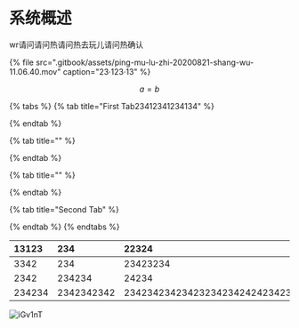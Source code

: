 # 系统概述

wr请问请问热请问热去玩儿请问热确认

{% file src=".gitbook/assets/ping-mu-lu-zhi-20200821-shang-wu-11.06.40.mov" caption="23·123·13" %}

$$
a = b
$$

{% tabs %}
{% tab title="First Tab23412341234134" %}

{% endtab %}

{% tab title="" %}

{% endtab %}

{% tab title="" %}

{% endtab %}

{% tab title="Second Tab" %}

{% endtab %}
{% endtabs %}

| 13123 | 234 | 22324 |
| :--- | :--- | :--- |
| 3342 | 234 | 23423234 |
| 2342 | 234234 | 24234 |
| 234234 | 2342342342 | 2342342342342323423424242342342 |

![iGv1nT](http://md.stringon.com/img/iGv1nT.png)

